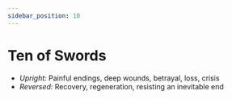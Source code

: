 ```yaml
---
sidebar_position: 10
---
```


# Ten of Swords

- *Upright:* Painful endings, deep wounds, betrayal, loss, crisis
- *Reversed:* Recovery, regeneration, resisting an inevitable end